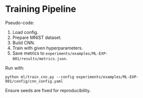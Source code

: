 # Training Pipeline

Pseudo-code:

1. Load config.
2. Prepare MNIST dataset.
3. Build CNN.
4. Train with given hyperparameters.
5. Save metrics to `experiments/examples/ML-EXP-001/results/metrics.json`.

Run with:
```
python ml/train_cnn.py --config experiments/examples/ML-EXP-001/config/cnn_config.yaml
```

Ensure seeds are fixed for reproducibility.
